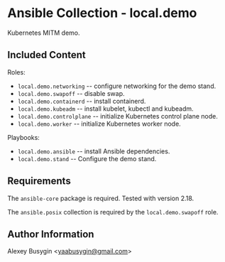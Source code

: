 Ansible Collection - local.demo
===============================

Kubernetes MITM demo.

Included Content
----------------

Roles:

- `local.demo.networking` -- configure networking for the demo stand.
- `local.demo.swapoff` -- disable swap.
- `local.demo.containerd` -- install containerd.
- `local.demo.kubeadm` -- install kubelet, kubectl and kubeadm.
- `local.demo.controlplane` -- initialize Kubernetes control plane node.
- `local.demo.worker` -- initialize Kubernetes worker node.

Playbooks:

- `local.demo.ansible` -- install Ansible dependencies.
- `local.demo.stand` -- Configure the demo stand.

Requirements
------------

The `ansible-core` package is required. Tested with version 2.18.

The `ansible.posix` collection is required by the `local.demo.swapoff` role.

Author Information
------------------

Alexey Busygin \<yaabusygin@gmail.com\>

